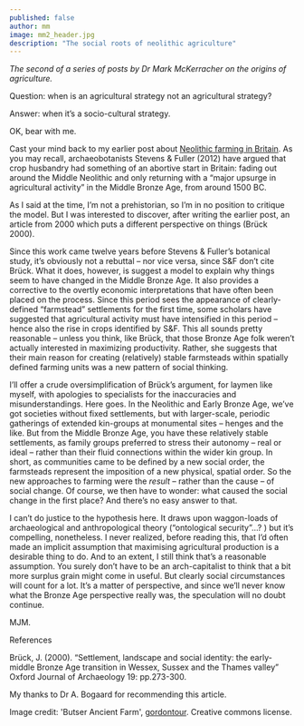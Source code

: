 ```yaml
---
published: false
author: mm
image: mm2_header.jpg
description: "The social roots of neolithic agriculture"
---
```

_The second of a series of posts by Dr Mark McKerracher on the origins of agriculture._

Question: when is an agricultural strategy not an agricultural strategy?

Answer: when it’s a socio-cultural strategy.

OK, bear with me.

Cast your mind back to my earlier post about [Neolithic farming in Britain](http://roundedglobe.github.io/origins-of-british-agriculture/).  As you may recall, archaeobotanists Stevens & Fuller (2012) have argued that crop husbandry had something of an abortive start in Britain: fading out around the Middle Neolithic and only returning with a “major upsurge in agricultural activity” in the Middle Bronze Age, from around 1500 BC.

As I said at the time, I’m not a prehistorian, so I’m in no position to critique the model. But I was interested to discover, after writing the earlier post, an article from 2000 which puts a different perspective on things (Brück 2000).

Since this work came twelve years before Stevens & Fuller’s botanical study, it’s obviously not a rebuttal – nor vice versa, since S&F don’t cite Brück. What it does, however, is suggest a model to explain why things seem to have changed in the Middle Bronze Age. It also provides a corrective to the overtly economic interpretations that have often been placed on the process. Since this period sees the appearance of clearly-defined “farmstead” settlements for the first time, some scholars have suggested that agricultural activity must have intensified in this period – hence also the rise in crops identified by S&F. This all sounds pretty reasonable – unless you think, like Brück, that those Bronze Age folk weren’t actually interested in maximizing productivity. Rather, she suggests that their main reason for creating (relatively) stable farmsteads within spatially defined farming units was a new pattern of social thinking.

I’ll offer a crude oversimplification of Brück’s argument, for laymen like myself, with apologies to specialists for the inaccuracies and misunderstandings. Here goes. In the Neolithic and Early Bronze Age, we’ve got societies without fixed settlements, but with larger-scale, periodic gatherings of extended kin-groups at monumental sites – henges and the like. But from the Middle Bronze Age, you have these relatively stable settlements, as family groups preferred to stress their autonomy – real or ideal – rather than their fluid connections within the wider kin group. In short, as communities came to be defined by a new social order, the farmsteads represent the imposition of a new physical, spatial order. So the new approaches to farming were the *result* – rather than the cause – of social change. Of course, we then have to wonder: what caused the social change in the first place? And there’s no easy answer to that.

I can’t do justice to the hypothesis here. It draws upon waggon-loads of archaeological and anthropological theory (“ontological security”…? ) but it’s compelling, nonetheless. I never realized, before reading this, that I’d often made an implicit assumption that maximising agricultural production is a desirable thing to do. And to an extent, I still think that’s a reasonable assumption. You surely don’t have to be an arch-capitalist to think that a bit more surplus grain might come in useful. But clearly social circumstances will count for a lot. It’s a matter of perspective, and since we’ll never know what the Bronze Age perspective really was, the speculation will no doubt continue.

MJM.

References

Brück, J. (2000). “Settlement, landscape and social identity: the early-middle Bronze Age transition in Wessex, Sussex and the Thames valley” Oxford Journal of Archaeology 19: pp.273-300.

My thanks to Dr A. Bogaard for recommending this article.

Image credit: 'Butser Ancient Farm', [gordontour](https://www.flickr.com/photos/gordontour/). Creative commons license.